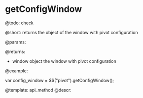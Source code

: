 getConfigWindow
=============

@todo:
	check 

@short:
	returns the object of the window with pivot configuration 

@params:


@returns:
- window		object			the window with pivot configuration 


@example:

var config_window = $$("pivot").getConfigWindow();

@template:	api_method
@descr:

